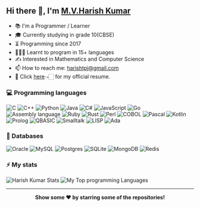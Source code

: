 ## Hi there 👋, I'm [M.V.Harish Kumar](https://github.com/harishtpj)

- 📚 I'm a Programmer / Learner
- 🎓 Currently studying in grade 10(CBSE)
- ⏳ Programming since 2017
- 👨🏻‍💻 Learnt to program in 15+ languages
- ✍ Interested in Mathematics and Computer Science
- 📫 How to reach me: harishtpj@gmail.com
- 📝 Click [here](https://github.com/harishtpj/harishtpj/blob/master/Harishresume.pdf)👈🏻 for my official resume.

### 💻 Programming languages

![C](https://img.shields.io/badge/c-%2300599C.svg?style=for-the-badge&logo=c&logoColor=white)
![C++](https://img.shields.io/badge/c++-%2300599C.svg?style=for-the-badge&logo=c%2B%2B&logoColor=white)
![Python](https://img.shields.io/badge/python-3670A0?style=for-the-badge&logo=python&logoColor=ffdd54)
![Java](https://img.shields.io/badge/java-%23ED8B00.svg?style=for-the-badge&logo=java&logoColor=white)
![C#](https://img.shields.io/badge/c%23-%23239120.svg?style=for-the-badge&logo=c-sharp&logoColor=white)
![JavaScript](https://img.shields.io/badge/javascript-%23323330.svg?style=for-the-badge&logo=javascript&logoColor=%23F7DF1E)
![Go](https://img.shields.io/badge/go-%2300ADD8.svg?style=for-the-badge&logo=go&logoColor=white)
![Assembly language](https://img.shields.io/badge/assembly%20language-007AAC?style=for-the-badge&logo=assemblyscript&logoColor=white)
![Ruby](https://img.shields.io/badge/ruby-%23CC342D.svg?style=for-the-badge&logo=ruby&logoColor=white)
![Rust](https://img.shields.io/badge/rust-%23000000.svg?style=for-the-badge&logo=rust&logoColor=white)
![Perl](https://img.shields.io/badge/perl-%2339457E.svg?style=for-the-badge&logo=perl&logoColor=white)
![COBOL](https://img.shields.io/badge/COBOL-A8B9CC?style=for-the-badge&logo=cobol&logoColor=white)
![Pascal](https://img.shields.io/badge/Pascal-EE1F35?style=for-the-badge&logo=delphi&logoColor=white)
![Kotlin](https://img.shields.io/badge/kotlin-%237F52FF.svg?style=for-the-badge&logo=kotlin&logoColor=white)
![Prolog](https://img.shields.io/badge/Prolog-00B0D8?style=for-the-badge&logo=probot&logoColor=white)
![QBASIC](https://img.shields.io/badge/QBASIC-512BD4?style=for-the-badge&logo=qbasic&logoColor=white)
![Smalltalk](https://img.shields.io/badge/SmallTalk-60B932?style=for-the-badge&logo=harbor&logoColor=white)
![LISP](https://img.shields.io/badge/LISP-%23Clojure.svg?style=for-the-badge&logo=Clojure&logoColor=Clojure)
![Ada](https://img.shields.io/badge/Ada-E10098?style=for-the-badge&logo=adafruit&logoColor=white)

### 💾 Databases

![Oracle](https://img.shields.io/badge/oracle-F80000?style=for-the-badge&logo=oracle&logoColor=white)
![MySQL](https://img.shields.io/badge/mysql-%2300f.svg?style=for-the-badge&logo=mysql&logoColor=white)
![Postgres](https://img.shields.io/badge/postgres-%23316192.svg?style=for-the-badge&logo=postgresql&logoColor=white)
![SQLite](https://img.shields.io/badge/sqlite-%2307405e.svg?style=for-the-badge&logo=sqlite&logoColor=white)
![MongoDB](https://img.shields.io/badge/MongoDB-%234ea94b.svg?style=for-the-badge&logo=mongodb&logoColor=white)
![Redis](https://img.shields.io/badge/redis-%23DD0031.svg?style=for-the-badge&logo=redis&logoColor=white)

### ⚡ My stats
![Harish Kumar Stats](https://github-readme-stats.vercel.app/api?username=harishtpj&show_icons=true)
![My Top programming Languages](https://github-readme-stats.vercel.app/api/top-langs/?username=harishtpj&layout=compact&langs_count=10)

---
<div align="center">
<b>Show some ❤️ by starring some of the repositories!</b>
</div>

